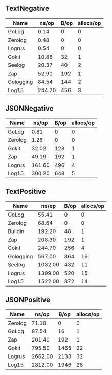 ## TextNegative
| Name | ns/op | B/op | allocs/op |
| --------- | --------- | --------- | --------- |
| GoLog | 0.14 | 0 | 0 |
| Zerolog | 0.48 | 0 | 0 |
| Logrus | 0.54 | 0 | 0 |
| Gokit | 10.88 | 32 | 1 |
| Seelog | 20.37 | 40 | 2 |
| Zap | 52.90 | 192 | 1 |
| Gologging | 84.54 | 144 | 2 |
| Log15 | 244.70 | 456 | 3 |

## JSONNegative
| Name | ns/op | B/op | allocs/op |
| --------- | --------- | --------- | --------- |
| GoLog | 0.81 | 0 | 0 |
| Zerolog | 1.26 | 0 | 0 |
| Gokit | 32.02 | 128 | 1 |
| Zap | 49.19 | 192 | 1 |
| Logrus | 161.60 | 496 | 4 |
| Log15 | 300.20 | 648 | 5 |

## TextPositive
| Name | ns/op | B/op | allocs/op |
| --------- | --------- | --------- | --------- |
| GoLog | 55.41 | 0 | 0 |
| Zerolog | 68.64 | 0 | 0 |
| Buildin | 192.20 | 48 | 1 |
| Zap | 208.30 | 192 | 1 |
| Gokit | 244.70 | 256 | 4 |
| Gologging | 567.00 | 864 | 16 |
| Seelog | 1032.00 | 432 | 11 |
| Logrus | 1399.00 | 520 | 15 |
| Log15 | 1522.00 | 872 | 14 |

## JSONPositive
| Name | ns/op | B/op | allocs/op |
| --------- | --------- | --------- | --------- |
| Zerolog | 71.18 | 0 | 0 |
| GoLog | 87.54 | 16 | 1 |
| Zap | 201.40 | 192 | 1 |
| Gokit | 795.50 | 1465 | 22 |
| Logrus | 2662.00 | 2133 | 32 |
| Log15 | 2812.00 | 1946 | 28 |

